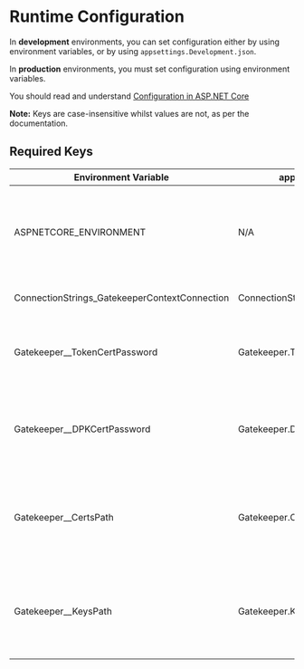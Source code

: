 # Runtime Configuration

In **development** environments, you can set configuration either by using environment variables, or by using `appsettings.Development.json`.

In **production** environments, you must set configuration using environment variables.

You should read and understand [Configuration in ASP.NET Core][dotnetconfig]

**Note:** Keys are case-insensitive whilst values are not, as per the documentation.

[dotnetconfig]: https://docs.microsoft.com/en-us/aspnet/core/fundamentals/configuration/?view=aspnetcore-2.1

## Required Keys

| Environment Variable | appsettings.Development key | Description |
|-|-|-|
| ASPNETCORE_ENVIRONMENT | N/A | Runtime environment, should be 'Development', 'Staging', or 'Production'.  Defaults to 'Production'|
| ConnectionStrings_GatekeeperContextConnection |  ConnectionStrings.GatekeeperContextConnection | MSSQL connection string.
| Gatekeeper__TokenCertPassword | Gatekeeper.TokenCertPassword | The password used to protect your token signing certificate (is4cert.pfx). |
| Gatekeeper__DPKCertPassword | Gatekeeper.DPKCertPassword | The password used to protect your .NET data protection key certificate (dpkcert.pfx). |
| Gatekeeper__CertsPath | Gatekeeper.CertsPath | Path to the directory containing application certificates (is4cert.pfx and dpkcert.pfx). |
| Gatekeeper__KeysPath | Gatekeeper.KeysPath | Path to the directory where .NET should persist auto-managed data protection keys. |